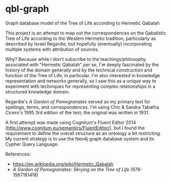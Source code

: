 # qbl-graph
Graph database model of the Tree of Life according to Hermetic Qabalah

This project is an attempt to map out the correspondences on the Qabalistic Tree of Life according to the Western Hermetic tradition, particularly as described by Israel Regardie, but hopefully (eventually) incorporating multiple systems with attribution of sources.

Why? Because while I don't subscribe to the teachings/philosophy associated with "Hermetic Qabalah" *per se*, I'm deeply fascinated by the history of the domain generally and by the technical construction and function of the Tree of Life, in particular. I'm also interested in knowledge representation and networks generally, so I saw this as a unique way to experiment with techniques for representing complex relationships in a structured knowledge domain.

Regardie's *A Garden of Pomegranates* served as my primary text for spellings, terms, and correspondences. I'm using Chic & Sandra Tabatha Cicero's 1995 3rd edition of the text; the original was written in 1931.

A first attempt was made using Cognitum's Fluent Editor 2014 (http://www.cognitum.eu/semantics/FluentEditor/), but I found the requirement to define the overall structure as an ontology a bit restricting. My current strategy is to use the Neo4j graph database system and its Cypher Query Language.

References:
* https://en.wikipedia.org/wiki/Hermetic_Qabalah
* *A Garden of Pomegranates: Skrying on the Tree of Life* (978-1567181418)
